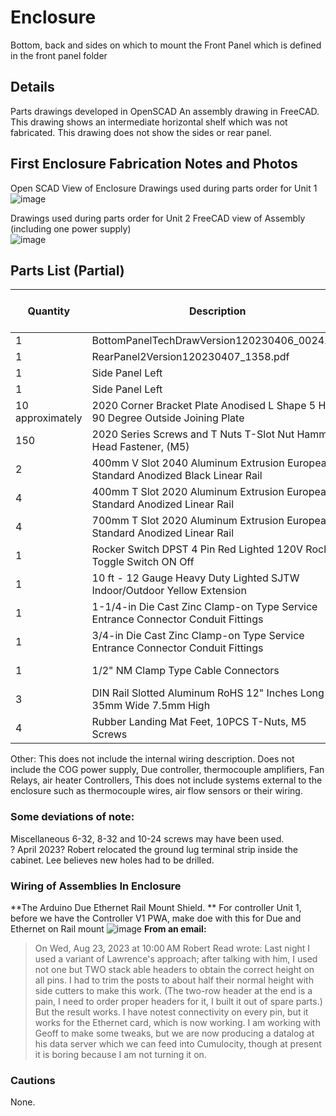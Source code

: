 # Enclosure
Bottom, back and sides on which to mount the Front Panel which is defined in the front panel folder

## Details
Parts drawings developed in OpenSCAD
An assembly drawing in FreeCAD. This drawing shows an intermediate horizontal shelf which was not fabricated. This drawing does not show the sides or rear panel.  

## First Enclosure Fabrication Notes and Photos

Open SCAD View of Enclosure
Drawings used during parts order for Unit 1
![image](https://github.com/ForrestErickson/NASA-COG/assets/5836181/3e737e1a-d652-4505-8af9-1a45d5577721)  

Drawings used during parts order for Unit 2
FreeCAD view of Assembly (including one power supply)  
![image](https://github.com/ForrestErickson/NASA-COG/assets/5836181/fb5cbe7d-795f-4848-a33e-268128b46011)


## Parts List (Partial)
| Quantity         	| Description                                                                       	| Manufacturer    	| Man Part Number 	| Distributor 	| Distributor Part Number                                                                                                                  	| Drawing                                                                                                   	| Cost Each 	|
|------------------	|-----------------------------------------------------------------------------------	|-----------------	|-----------------	|-------------	|------------------------------------------------------------------------------------------------------------------------------------------	|-----------------------------------------------------------------------------------------------------------	|-----------	|
| 1                	| BottomPanelTechDrawVersion120230406_0024.pdf                                      	| PublicInvention 	| TBD             	| NA          	| NA                                                                                                                                       	| [BottomPanelTechDrawVersion120230406_0024.pdf](../frontpanelBottomPanelTechDrawVersion120230406_0024.pdf) 	|           	|
| 1                	| RearPanel2Version120230407_1358.pdf                                               	| PublicInvention 	| TBD             	|             	|                                                                                                                                          	| [RearPanel2Version120230407_1358.pdf](RearPanel2Version120230407_1358.pdf)                                	|           	|
| 1                	| Side Panel Left                                                                   	| PublicInvention 	| TBD             	|             	|                                                                                                                                          	| None, Freehanded.                                                                                         	|           	|
| 1                	| Side Panel Left                                                                   	| PublicInvention 	| TBD             	|             	|                                                                                                                                          	| None, Freehanded.                                                                                         	|           	|
| 10 approximately 	| 2020 Corner Bracket Plate Anodised L Shape 5 Hole 90 Degree Outside Joining Plate 	|                 	|                 	| Amazon      	| 10 approximately                                                                                                                         	|                                                                                                           	| 1.50      	|
| 150              	| 2020 Series Screws and T Nuts T-Slot Nut Hammer Head Fastener, (M5)               	|                 	|                 	| Amazon      	| https://www.amazon.com/Fastener-Nickel-Plated-Sliding-Aluminum-Profile/dp/B086MKNYDS/ref=pd_bxgy_vft_none_img_sccl_2/135-2622305-4888003 	|                                                                                                           	| 0.06      	|
| 2                	| 400mm V Slot 2040 Aluminum Extrusion European Standard Anodized Black Linear Rail 	|                 	|                 	| Amazon      	| https://www.amazon.com/Aluminum-Extrusion-European-Standard-Anodized/dp/B0BZ57L6CB/ref=sr_1_1_sspa                                       	|                                                                                                           	| 9.50      	|
| 4                	| 400mm T Slot 2020 Aluminum Extrusion European Standard Anodized Linear Rail       	|                 	|                 	| Amazon      	| https://www.amazon.com/European-Standard-Anodized-Aluminum-Extrusion/dp/B099MRRKJ2/ref=sr_1_2_sspa                                       	|                                                                                                           	| 4.75      	|
| 4                	| 700mm T Slot 2020 Aluminum Extrusion European Standard Anodized Linear Rail       	|                 	|                 	| Amazon      	| https://www.amazon.com/Aluminum-Extrusion-European-Standard-27-56inch/dp/B09SF2TX3G/ref=sr_1_1                                           	| Cut down for cabnet length.                                                                               	| 10.00     	|
| 1                	| Rocker Switch DPST 4 Pin Red Lighted 120V Rocker Toggle Switch ON Off             	|                 	|                 	| Amazon      	| https://www.amazon.com/Yoiilnz-250VAC-125VAC-Rocker-Lighted/dp/B0BB9KJDCN/ref=sr_1_1                                                     	|                                                                                                           	| 2.73      	|
| 1                	| 10 ft - 12 Gauge Heavy Duty Lighted SJTW Indoor/Outdoor Yellow Extension          	|                 	|                 	| Amazon      	| https://www.amazon.com/10-Extension-12-Gauge-Grounded-Power-Cord/dp/B0835TCLF5/ref=sr_1_2                                                	|                                                                                                           	|           	|
| 1                	| 1-1/4-in Die Cast Zinc Clamp-on Type Service Entrance Connector Conduit Fittings  	|                 	|                 	| Lowes       	| https://www.lowes.com/pd/Sigma-Electric-ProConnex-1-1-4-in-Clamp-on-Type-Service-Entrance-Connector-Conduit-Fitting/1087431              	|                                                                                                           	| 2.65      	|
| 1                	| 3/4-in Die Cast Zinc Clamp-on Type Service Entrance Connector Conduit Fittings    	|                 	|                 	| Lowes       	| https://www.lowes.com/pd/Sigma-Electric-ProConnex-3-4-in-Clamp-on-Type-Service-Entrance-Connector-Conduit-Fitting/1087283                	|                                                                                                           	| 1.50      	|
| 1                	| 1/2" NM Clamp Type Cable Connectors                                               	|                 	|                 	| Amazon      	| https://www.amazon.com/Connectors-Metallic-Conduit-Protect-Silver-Zinc/dp/B09M3MKL74/ref=sr_1_1_sspa                                     	|                                                                                                           	| 0.91      	|
| 3                	| DIN Rail Slotted Aluminum RoHS 12" Inches Long 35mm Wide 7.5mm High               	|                 	|                 	| Amazon      	| https://www.amazon.com/Pieces-Slotted-Aluminum-Inches-7-5mm/dp/B079TX7WDQ/ref=sr_1_1_sspa                                                	| Cut to fit.                                                                                               	| 5.00      	|
| 4                	| Rubber Landing Mat Feet, 10PCS T-Nuts, M5 Screws              	|                 	|                 	| Amazon      	| https://www.amazon.com/gp/product/B08FRBL2ZC/ref=ppx_yo_dt_b_search_asin_image?ie=UTF8&psc=1                                                	|                                                                    	| 1.00      	|




Other:
This does not include the internal wiring description.
Does not include the COG power supply, Due controller, thermocouple amplifiers, Fan Relays, air heater Controllers, 
This does not include systems external to the enclosure such as thermocouple wires, air flow sensors or their wiring.  

### Some deviations of note:
Miscellaneous 6-32, 8-32 and 10-24 screws may have been used.  
? April 2023? Robert relocated the ground lug terminal strip inside the cabinet. Lee believes new holes had to be drilled.


### Wiring of Assemblies In Enclosure
**The Arduino Due Ethernet Rail Mount Shield. ** 
For controller Unit 1, before we have the Controller V1 PWA, make doe with this for Due and Ethernet on Rail mount 
![image](https://github.com/PubInv/NASA-COG/assets/5836181/1c1011f5-1c0c-4df1-b620-2a30f3e9a277) 
**From an email:**
> On Wed, Aug 23, 2023 at 10:00 AM Robert Read wrote:
Last night I used a variant of Lawrence's approach; after talking with him, I used not one but TWO stack able headers to obtain the correct height on all pins. I had to trim the posts to about half their normal height with side cutters to make this work. (The two-row header at the end is a pain, I need to order proper headers for it, I built it out of spare parts.)
> But the result works. I have notest connectivity on every pin, but it works for the Ethernet card, which is now working. I am working with Geoff to make some tweaks, but we are now producing a datalog at his data server which we can feed into Cumulocity, though at present it is boring because I am not turning it on.

### Cautions
None.


